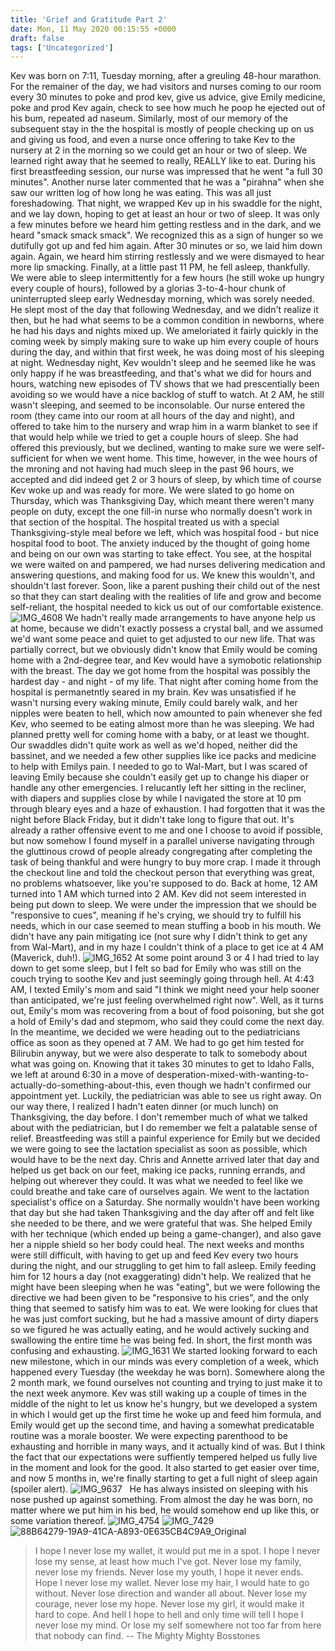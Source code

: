 ```yaml
---
title: 'Grief and Gratitude Part 2'
date: Mon, 11 May 2020 00:15:55 +0000
draft: false
tags: ['Uncategorized']
---
```


Kev was born on 7:11, Tuesday morning, after a greuling 48-hour marathon. For the remainer of the day, we had visitors and nurses coming to our room every 30 minutes to poke and prod kev, give us advice, give Emily medicine, poke and prod Kev again, check to see how much he poop he ejected out of his bum, repeated ad naseum. Similarly, most of our memory of the subsequent stay in the the hospital is mostly of people checking up on us and giving us food, and even a nurse once offering to take Kev to the nursery at 2 in the morning so we could get an hour or two of sleep. We learned right away that he seemed to really, REALLY like to eat. During his first breastfeeding session, our nurse was impressed that he went "a full 30 minutes". Another nurse later commented that he was a "pirahna" when she saw our written log of how long he was eating. This was all just foreshadowing. That night, we wrapped Kev up in his swaddle for the night, and we lay down, hoping to get at least an hour or two of sleep. It was only a few minutes before we heard him getting restless and in the dark, and we heard "smack smack smack". We recognized this as a sign of hunger so we dutifully got up and fed him again. After 30 minutes or so, we laid him down again. Again, we heard him stirring restlessly and we were dismayed to hear more lip smacking. Finally, at a little past 11 PM, he fell asleep, thankfully. We were able to sleep intermittently for a few hours (he still woke up hungry every couple of hours), followed by a glorias 3-to-4-hour chunk of uninterrupted sleep early Wednesday morning, which was sorely needed. He slept most of the day that following Wednesday, and we didn't realize it then, but he had what seems to be a common condition in newborns, where he had his days and nights mixed up. We ameloriated it fairly quickly in the coming week by simply making sure to wake up him every couple of hours during the day, and within that first week, he was doing most of his sleeping at night. Wednesday night, Kev wouldn't sleep and he seemed like he was only happy if he was breastfeeding, and that's what we did for hours and hours, watching new episodes of TV shows that we had prescentially been avoiding so we would have a nice backlog of stuff to watch. At 2 AM, he still wasn't sleeping, and seemed to be inconsolable. Our nurse entered the room (they came into our room at all hours of the day and night), and offered to take him to the nursery and wrap him in a warm blanket to see if that would help while we tried to get a couple hours of sleep. She had offered this previously, but we declined, wanting to make sure we were self-sufficient for when we went home. This time, however, in the wee hours of the mroning and not having had much sleep in the past 96 hours, we accepted and did indeed get 2 or 3 hours of sleep, by which time of course Kev woke up and was ready for more. We were slated to go home on Thursday, which was Thanksgiving Day, which meant there weren't many people on duty, except the one fill-in nurse who normally doesn't work in that section of the hospital. The hospital treated us with a special Thanksgiving-style meal before we left, which was hospital food - but nice hospital food to boot. The anxiety induced by the thought of going home and being on our own was starting to take effect. You see, at the hospital we were waited on and pampered, we had nurses delivering medication and answering questions, and making food for us. We knew this wouldn't, and shouldn't last forever. Soon, like a parent pushing their child out of the nest so that they can start dealing with the realities of life and grow and become self-reliant, the hospital needed to kick us out of our comfortable existence. ![IMG_4608](https://dallincoons.files.wordpress.com/2020/04/img_4608.jpg) We hadn't really made arrangements to have anyone help us at home, because we didn't exactly possess a crystal ball, and we assumed we'd want some peace and quiet to get adjusted to our new life. That was partially correct, but we obviously didn't know that Emily would be coming home with a 2nd-degree tear, and Kev would have a symobotic relationship with the breast. The day we got home from the hospital was possibly the hardest day - and night - of my life. That night after coming home from the hospital is permanetntly seared in my brain. Kev was unsatisfied if he wasn't nursing every waking minute, Emily could barely walk, and her nipples were beaten to hell, which now amounted to pain whenever she fed Kev, who seemed to be eating almost more than he was sleeping. We had planned pretty well for coming home with a baby, or at least we thought. Our swaddles didn't quite work as well as we'd hoped, neither did the bassinet, and we needed a few other supplies like ice packs and medicine to help with Emilys pain. I needed to go to Wal-Mart, but I was scared of leaving Emily because she couldn't easily get up to change his diaper or handle any other emergencies. I relucantly left her sitting in the recliner, with diapers and supplies close by while I navigated the store at 10 pm through bleary eyes and a haze of exhaustion. I had forgotten that it was the night before Black Friday, but it didn't take long to figure that out. It's already a rather offensive event to me and one I choose to avoid if possible, but now somehow I found myself in a parallel universe navigating through the gluttinous crowd of people already congregating after completing the task of being thankful and were hungry to buy more crap. I made it through the checkout line and told the checkout person that everything was great, no problems whatsoever, like you're supposed to do. Back at home, 12 AM turned into 1 AM which turned into 2 AM. Kev did not seem interested in being put down to sleep. We were under the impression that we should be "responsive to cues", meaning if he's crying, we should try to fulfill his needs, which in our case seemed to mean stuffing a boob in his mouth. We didn't have any pain mitigating ice (not sure why I didn't think to get any from Wal-Mart), and in my haze I couldn't think of a place to get ice at 4 AM (Maverick, duh!). ![IMG_1652](https://dallincoons.files.wordpress.com/2020/04/img_1652.jpg) At some point around 3 or 4 I had tried to lay down to get some sleep, but I felt so bad for Emily who was still on the couch trying to soothe Kev and just seemingly going through hell. At 4:43 AM, I texted Emily's mom and said "I think we might need your help sooner than anticipated, we're just feeling overwhelmed right now". Well, as it turns out, Emily's mom was recovering from a bout of food poisoning, but she got a hold of Emily's dad and stepmom, who said they could come the next day. In the meantime, we decided we were heading out to the pediatricians office as soon as they opened at 7 AM. We had to go get him tested for Bilirubin anyway, but we were also desperate to talk to somebody about what was going on. Knowing that it takes 30 minutes to get to Idaho Falls, we left at around 6:30 in a move of desperation-mixed-with-wanting-to-actually-do-something-about-this, even though we hadn't confirmed our appointment yet. Luckily, the pediatrician was able to see us right away. On our way there, I realized I hadn't eaten dinner (or much lunch) on Thanksgiving, the day before. I don't remember much of what we talked about with the pediatrician, but I do remember we felt a palatable sense of relief. Breastfeeding was still a painful experience for Emily but we decided we were going to see the lactation specialist as soon as possible, which would have to be the next day. Chris and Annette arrived later that day and helped us get back on our feet, making ice packs, running errands, and helping out wherever they could. It was what we needed to feel like we could breathe and take care of ourselves again. We went to the lactation specialist's office on a Saturday. She normally wouldn't have been working that day but she had taken Thanksgiving and the day after off and felt like she needed to be there, and we were grateful that was. She helped Emily with her technique (which ended up being a game-changer), and also gave her a nipple shield so her body could heal. The next weeks and months were still difficult, with having to get up and feed Kev every two hours during the night, and our struggling to get him to fall asleep. Emily feeding him for 12 hours a day (not exaggerating) didn't help. We realized that he might have been sleeping when he was "eating", but we were following the directive we had been given to be "responsive to his cries", and the only thing that seemed to satisfy him was to eat. We were looking for clues that he was just comfort sucking, but he had a massive amount of dirty diapers so we figured he was actually eating, and he would actively sucking and swallowing the entire time he was being fed. In short, the first month was confusing and exhausting. ![IMG_1631](https://dallincoons.files.wordpress.com/2020/04/img_1631.jpg) We started looking forward to each new milestone, which in our minds was every completion of a week, which happened every Tuesday (the weekday he was born). Somewhere along the 2 month mark, we found ourselves not counting and trying to just make it to the next week anymore. Kev was still waking up a couple of times in the middle of the night to let us know he's hungry, but we developed a system in which I would get up the first time he woke up and feed him formula, and Emily would get up the second time, and having a somewhat predicatable routine was a morale booster. We were expecting parenthood to be exhausting and horrible in many ways, and it actually kind of was. But I think the fact that our expectations were suffiently tempered helped us fully live in the moment and look for the good. It also started to get easier over time, and now 5 months in, we're finally starting to get a full night of sleep again (spoiler alert). ![IMG_9637](https://dallincoons.files.wordpress.com/2020/05/img_9637.png)   He has always insisted on sleeping with his nose pushed up against something. From almost the day he was born, no matter where we put him in his bed, he would somehow end up like this, or some variation thereof. ![IMG_4754](https://dallincoons.files.wordpress.com/2020/04/img_4754.jpg) ![IMG_7429](https://dallincoons.files.wordpress.com/2020/05/img_7429.png) ![88B64279-19A9-41CA-A893-0E635CB4C9A9_Original](https://dallincoons.files.wordpress.com/2020/05/88b64279-19a9-41ca-a893-0e635cb4c9a9_original.jpg)

> I hope I never lose my wallet, it would put me in a spot. I hope I never lose my sense, at least how much I've got. Never lose my family, never lose my friends. Never lose my youth, I hope it never ends. Hope I never lose my wallet. Never lose my hair, I would hate to go without. Never lose direction and wander all about. Never lose my courage, never lose my hope. Never lose my girl, it would make it hard to cope. And hell I hope to hell and only time will tell I hope I never lose my mind. Or lose my self somewhere not too far from here that nobody can find. -- The Mighty Mighty Bosstones